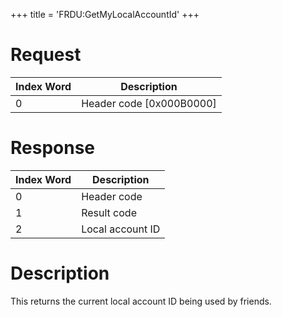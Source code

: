 +++
title = 'FRDU:GetMyLocalAccountId'
+++

# Request

| Index Word | Description                |
|------------|----------------------------|
| 0          | Header code \[0x000B0000\] |

# Response

| Index Word | Description      |
|------------|------------------|
| 0          | Header code      |
| 1          | Result code      |
| 2          | Local account ID |

# Description

This returns the current local account ID being used by friends.
